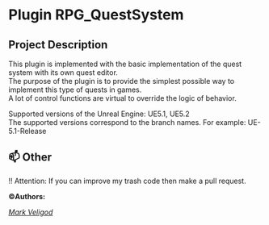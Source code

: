 # Plugin RPG_QuestSystem
## Project Description
This plugin is implemented with the basic implementation of the quest system with its own quest editor.  
The purpose of the plugin is to provide the simplest possible way to implement this type of quests in games.  
A lot of control functions are virtual to override the logic of behavior.

Supported versions of the Unreal Engine: UE5.1, UE5.2  
The supported versions correspond to the branch names. For example: UE-5.1-Release  

## 📫 Other <a name="Other"></a>
:bangbang: Attention: If you can improve my trash code then make a pull request.  

**:copyright:Authors:**  
  
*[Mark Veligod](https://github.com/markveligod)*  
